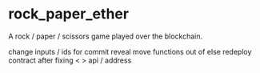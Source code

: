 # rock_paper_ether
A rock / paper / scissors game played over the blockchain.

change inputs / ids for commit reveal
move functions out of else
redeploy contract after fixing < >
	api / address
